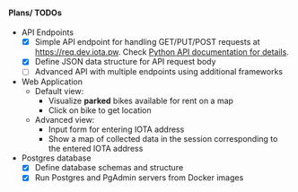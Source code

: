 #### Plans/ TODOs
- API Endpoints  
    - [x] Simple API endpoint for handling GET/PUT/POST requests at https://req.dev.iota.pw. Check [Python API documentation for details](../../documentation/API_python.md).
    - [x] Define JSON data structure for API request body
    - [ ] Advanced API with multiple endpoints using additional frameworks
- Web Application
    - Default view: 
        - Visualize **parked** bikes available for rent on a map
        - Click on bike to get location
    - Advanced view: 
        - Input form for entering IOTA address
        - Show a map of collected data in the session corresponding to the entered IOTA address
- Postgres database
    - [x] Define database schemas and structure
    - [x] Run Postgres and PgAdmin servers from Docker images
